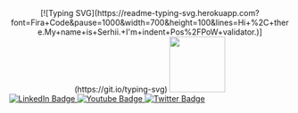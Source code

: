 <div id="header" align="center">
[![Typing SVG](https://readme-typing-svg.herokuapp.com?font=Fira+Code&pause=1000&width=700&height=100&lines=Hi+%2C+there.My+name+is+Serhii.+I'm+indent+Pos%2FPoW+validator.)](https://git.io/typing-svg)

  <img src="https://media.giphy.com/media/IauL6LvGNlT3ffhcqq/giphy.gif" width="100"/>
</div>
<div id="badges">
  <a href="your-linkedin-URL">
    <img src="https://img.shields.io/badge/LinkedIn-blue?style=for-the-badge&logo=linkedin&logoColor=white" alt="LinkedIn Badge"/>
  </a>
  <a href="your-youtube-URL">
    <img src="https://img.shields.io/badge/YouTube-red?style=for-the-badge&logo=youtube&logoColor=white" alt="Youtube Badge"/>
  </a>
  <a href="your-twitter-URL">
    <img src="https://img.shields.io/badge/Twitter-blue?style=for-the-badge&logo=twitter&logoColor=white" alt="Twitter Badge"/>
  </a>
</div>
<img src="https://komarev.com/ghpvc/?username=your-github-username&style=flat-square&color=blue" alt=""/>
